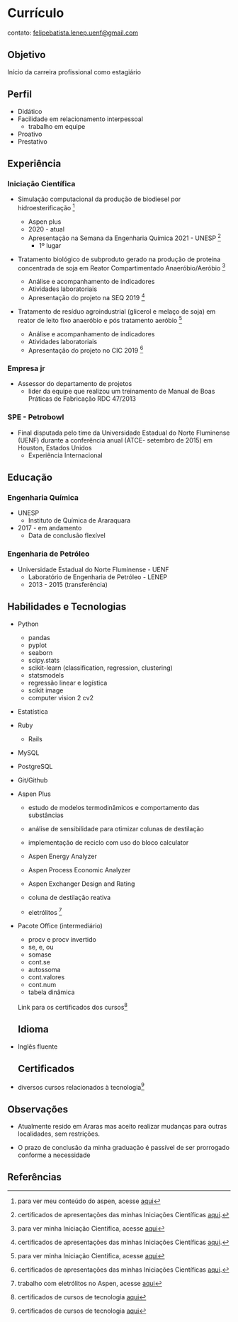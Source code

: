 # Currículo

contato: felipebatista.lenep.uenf@gmail.com

## Objetivo

Início da carreira profissional como estagiário

## Perfil

- Didático 
- Facilidade em relacionamento interpessoal 
  - trabalho em equipe 
- Proativo
- Prestativo

## Experiência

### Iniciação Científica 

- Simulação computacional da produção de biodiesel por hidroesterificação [^1] 
  - Aspen plus 
  - 2020 - atual
  - Apresentação na Semana da Engenharia Química 2021 - UNESP [^6]
  	- 1º lugar 

- Tratamento biológico de subproduto gerado na produção de proteína concentrada de soja em Reator Compartimentado Anaeróbio/Aeróbio [^2] 
  - Análise e acompanhamento de indicadores
  - Atividades laboratoriais 
  - Apresentação do projeto na SEQ 2019 [^6]

- Tratamento de resíduo agroindustrial (glicerol e melaço de soja) em reator de leito fixo anaeróbio e pós tratamento aeróbio [^3 ] 
  - Análise e acompanhamento de indicadores
  - Atividades laboratoriais 
  - Apresentação do projeto no CIC 2019 [^6]

### Empresa jr

- Assessor do departamento de projetos 
  - lider da equipe que realizou um treinamento de Manual de Boas Práticas de Fabricação RDC 47/2013

### SPE - Petrobowl 

- Final disputada pelo time da Universidade Estadual do Norte  Fluminense (UENF) durante a conferência anual (ATCE- setembro de 2015) em Houston, Estados Unidos
  - Experiência Internacional

## Educação

### Engenharia Química  

- UNESP
  - Instituto de Química de Araraquara
- 2017 - em andamento
  - Data de conclusão flexível

### Engenharia de Petróleo 

- Universidade Estadual do Norte Fluminense - UENF
  - Laboratório de Engenharia de Petróleo - LENEP
  - 2013 - 2015 (transferência)

## Habilidades e Tecnologias

- Python 
  - pandas
  - pyplot
  - seaborn
  - scipy.stats
  - scikit-learn (classification, regression, clustering)
  - statsmodels
  - regressão linear e logística
  - scikit image
  - computer vision 2 cv2

- Estatística

- Ruby 
  - Rails

- MySQL

- PostgreSQL

- Git/Github

- Aspen Plus

  - estudo de modelos termodinâmicos e comportamento das substâncias

  - análise de sensibilidade para otimizar colunas de destilação

  - implementação de reciclo com uso do bloco calculator

  - Aspen Energy Analyzer

  - Aspen Process Economic Analyzer

  - Aspen Exchanger Design and Rating

  - coluna de destilação reativa

  - eletrólitos [^4]

    

- Pacote Office (intermediário)

  - procv e procv invertido
  - se, e, ou
  - somase
  - cont.se
  - autossoma
  - cont.valores
  - cont.num
  - tabela dinâmica

  

  Link para os certificados dos cursos[^5]
  
  ## Idioma
  
- Inglês fluente 

  ## Certificados

- diversos cursos relacionados à tecnologia[^5]

## Observações

- Atualmente resido em Araras mas aceito realizar mudanças para outras localidades, sem restrições.

- O prazo de conclusão da minha graduação é passível de ser prorrogado conforme a necessidade

## Referências

[^1]: para ver meu conteúdo do aspen, acesse [aqui](https://github.com/felipekbatista/chemical_engineering-)
[^2]: para ver minha Iniciação Científica, acesse [aqui](https://github.com/felipekbatista/chemical_engineering-/tree/main/environmental_engineering_)
[^3]: para ver minha Iniciação Científica, acesse [aqui](https://github.com/felipekbatista/chemical_engineering-/tree/main/environmental_engineering_)
[^4]: trabalho com eletrólitos no Aspen, acesse [aqui](https://github.com/felipekbatista/chemical_engineering-/tree/main/aspen_plus/electrolytes)
[^5]: certificados de cursos de tecnologia [aqui](https://cursos.alura.com.br/user/felipe-kreft-batista/fullCertificate/c154b59aa49dce0f6e949d11fdc15bb7)

[^6]: certificados de apresentações das minhas Iniciações Científicas [aqui](https://github.com/felipekbatista/curriculum/tree/master/certificados).











